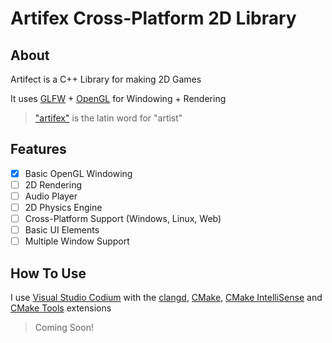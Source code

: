 # Artifex Cross-Platform 2D Library

## About
Artifect is a C++ Library for making 2D Games

It uses [GLFW](www.glfw.org) + [OpenGL](www.opengl.org) for Windowing + Rendering

> ["artifex"](https://translate.google.com/?sl=la&tl=en&text=artifex&op=translate) is the latin word for "artist"

## Features
- [x] Basic OpenGL Windowing
- [ ] 2D Rendering
- [ ] Audio Player
- [ ] 2D Physics Engine
- [ ] Cross-Platform Support (Windows, Linux, Web)
- [ ] Basic UI Elements
- [ ] Multiple Window Support

## How To Use

I use [Visual Studio Codium](https://vscodium.com/) with the [clangd](https://open-vsx.org/extension/llvm-vs-code-extensions/vscode-clangd), [CMake](https://open-vsx.org/extension/twxs/cmake), [CMake IntelliSense](https://open-vsx.org/extension/KylinIdeTeam/cmake-intellisence) and [CMake Tools](https://open-vsx.org/extension/ms-vscode/cmake-tools) extensions

> Coming Soon!
